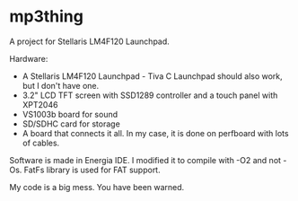 mp3thing
==================

A project for Stellaris LM4F120 Launchpad.

Hardware:
- A Stellaris LM4F120 Launchpad - Tiva C Launchpad should also work, but I don't have one.
- 3.2" LCD TFT screen with SSD1289 controller and a touch panel with XPT2046
- VS1003b board for sound
- SD/SDHC card for storage
- A board that connects it all. In my case, it is done on perfboard with lots of cables.


Software is made in Energia IDE. I modified it to compile with -O2 and not -Os.
FatFs library is used for FAT support.

My code is a big mess. You have been warned.
